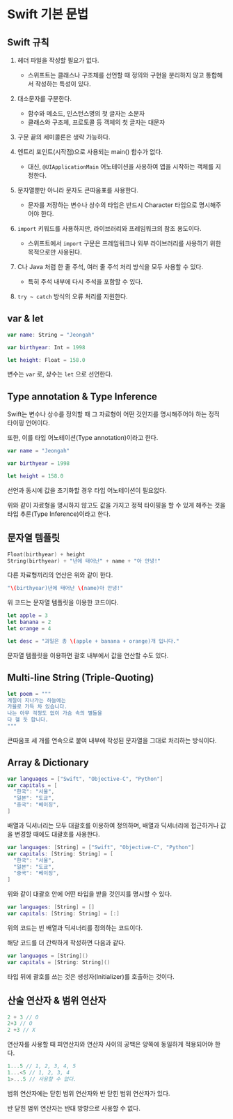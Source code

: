# Swift 기본 문법

## Swift 규칙

1. 헤더 파일을 작성할 필요가 없다.
   - 스위프트는 클래스나 구조체를 선언할 때 정의와 구현을 분리하지 않고 통합해서 작성하는 특성이 있다.

2. 대소문자를 구분한다.
   - 함수와 메소드, 인스턴스명의 첫 글자는 소문자
   - 클래스와 구조체, 프로토콜 등 객체의 첫 글자는 대문자

3. 구문 끝의 세미콜론은 생략 가능하다.

4. 엔트리 포인트(시작점)으로 사용되는 main() 함수가 없다.
   - 대신, `@UIApplicationMain` 어노테이션을 사용하여 앱을 시작하는 객체를 지정한다.

5. 문자열뿐만 아니라 문자도 큰따옴표를 사용한다.
   - 문자를 저장하는 변수나 상수의 타입은 반드시 Character 타입으로 명시해주어야 한다.

6. `import` 키워드를 사용하지만, 라이브러리와 프레임워크의 참조 용도이다.
   - 스위프트에서 `import` 구문은 프레임워크나 외부 라이브러리를 사용하기 위한 목적으로만 사용된다.

7. C나 Java 처럼 한 줄 주석, 여러 줄 주석 처리 방식을 모두 사용할 수 있다.
   - 특히 주석 내부에 다시 주석을 포함할 수 있다.

8. `try ~ catch` 방식의 오류 처리를 지원한다.

## var & let

```Swift
var name: String = "Jeongah"

var birthyear: Int = 1998

let height: Float = 158.0
```

변수는 `var` 로, 상수는 `let` 으로 선언한다.

## Type annotation & Type Inference

Swift는 변수나 상수를 정의할 때 그 자료형이 어떤 것인지를 명시해주어야 하는 정적 타이핑 언어이다.

또한, 이를 타입 어노테이션(Type annotation)이라고 한다.

```Swift
var name = "Jeongah"

var birthyear = 1998

let height = 158.0
```

선언과 동시에 값을 초기화할 경우 타입 어노테이션이 필요없다. 

위와 같이 자료형을 명시하지 않고도 값을 가지고 정적 타이핑을 할 수 있게 해주는 것을 타입 추론(Type Inference)이라고 한다.

## 문자열 템플릿

```swift
Float(birthyear) + height
String(birthyear) + "년에 태어난" + name + "아 안녕!"
```

다른 자료형끼리의 연산은 위와 같이 한다.

```swift
"\(birthyear)년에 태어난 \(name)아 안녕!"
```

위 코드는 문자열 템플릿을 이용한 코드이다.

```swift
let apple = 3
let banana = 2
let orange = 4

let desc = "과일은 총 \(apple + banana + orange)개 입니다."
```

문자열 템플릿을 이용하면 괄호 내부에서 값을 연산할 수도 있다.

## Multi-line String (Triple-Quoting)

```swift
let poem = """
계절이 지나가는 하늘에는
가을로 가득 차 있습니다.
나는 아무 걱정도 없이 가슴 속의 별들을
다 헬 듯 합니다.
"""
```

큰따옴표 세 개를 연속으로 붙여 내부에 작성된 문자열을 그대로 처리하는 방식이다.

## Array & Dictionary

```swift
var languages = ["Swift", "Objective-C", "Python"]
var capitals = [
  "한국": "서울",
  "일본": "도쿄",
  "중국": "베이징",
]
```

배열과 딕셔너리는 모두 대괄호를 이용하여 정의하며, 배열과 딕셔너리에 접근하거나 값을 변경할 때에도 대괄호를 사용한다.

```swift
var languages: [String] = ["Swift", "Objective-C", "Python"]
var capitals: [String: String] = [
  "한국": "서울",
  "일본": "도쿄",
  "중국": "베이징",
]
```

위와 같이 대괄호 안에 어떤 타입을 받을 것인지를 명시할 수 있다.

```swift
var languages: [String] = []
var capitals: [String: String] = [:]
```

위의 코드는 빈 배열과 딕셔너리를 정의하는 코드이다.

해당 코드를 더 간략하게 작성하면 다음과 같다.

```swift
var languages = [String]()
var capitals = [String: String]()
```

타입 뒤에 괄호를 쓰는 것은 생성자(Initializer)를 호출하는 것이다.

## 산술 연산자 & 범위 연산자

```swift
2 + 3 // O
2+3 // O
2 +3 // X
```

연산자를 사용할 때 피연산자와 연산자 사이의 공백은 양쪽에 동일하게 적용되어야 한다.

```swift
1...5 // 1, 2, 3, 4, 5
1...<5 // 1, 2, 3, 4
1>...5 // 사용할 수 없다.
```

범위 연산자에는 닫힌 범위 연산자와 반 닫힌 범위 연산자가 있다.

반 닫힌 범위 연산자는 반대 방향으로 사용할 수 없다.